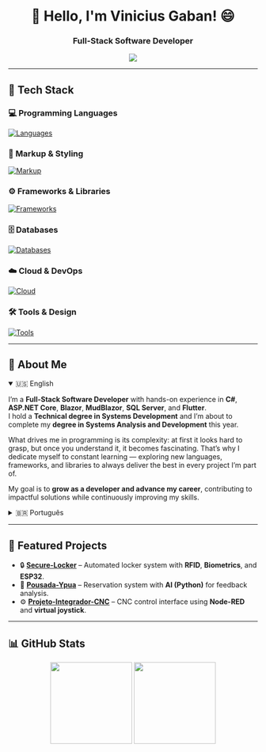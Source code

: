 <h1 align="center">👋 Hello, I'm Vinicius Gaban! 😄</h1>
<h3 align="center">Full-Stack Software Developer</h3>

<p align="center">
  <a href="https://www.linkedin.com/in/vinicius-gaban/" target="_blank">
    <img src="https://skillicons.dev/icons?i=linkedin" />
  </a>
</p>

---

## 🚀 Tech Stack  

### 💻 Programming Languages  
[![Languages](https://skillicons.dev/icons?i=cs,java,dart,js,cpp)](https://skillicons.dev)

### 🎨 Markup & Styling  
[![Markup](https://skillicons.dev/icons?i=html,css,bootstrap)](https://skillicons.dev)

### ⚙️ Frameworks & Libraries  
[![Frameworks](https://skillicons.dev/icons?i=dotnet,blazor,flutter,react,spring)](https://skillicons.dev)

### 🗄️ Databases  
[![Databases](https://skillicons.dev/icons?i=sqlserver,mysql,sqlite)](https://skillicons.dev)

### ☁️ Cloud & DevOps  
[![Cloud](https://skillicons.dev/icons?i=azure,docker)](https://skillicons.dev)

### 🛠️ Tools & Design  
[![Tools](https://skillicons.dev/icons?i=visualstudio,vscode,git,figma)](https://skillicons.dev)

---

## 📌 About Me  

<details open>
  <summary>🇺🇸 English</summary>

I’m a **Full-Stack Software Developer** with hands-on experience in **C#**, **ASP.NET Core**, **Blazor**, **MudBlazor**, **SQL Server**, and **Flutter**.  
I hold a **Technical degree in Systems Development** and I’m about to complete my **degree in Systems Analysis and Development** this year.  

What drives me in programming is its complexity: at first it looks hard to grasp, but once you understand it, it becomes fascinating. That’s why I dedicate myself to constant learning — exploring new languages, frameworks, and libraries to always deliver the best in every project I’m part of.  

My goal is to **grow as a developer and advance my career**, contributing to impactful solutions while continuously improving my skills.  

</details>

<details>
  <summary>🇧🇷 Português</summary>

Sou **Desenvolvedor de Sistemas Full-Stack**, com experiência prática em **C#**, **ASP.NET Core**, **Blazor**, **MudBlazor**, **SQL Server** e **Flutter**.  
Tenho formação em **Técnico de Desenvolvimento de Sistemas** e estou concluindo este ano a graduação em **Análise e Desenvolvimento de Sistemas**.  

O que me motiva na programação é justamente a sua complexidade: no início parece difícil, mas quando você entende, torna-se algo fascinante. Por isso, me dedico constantemente aos estudos — explorando novas linguagens, frameworks e bibliotecas para sempre entregar o melhor em cada projeto do qual faço parte.  

Meu objetivo é **crescer como desenvolvedor e na minha carreira**, contribuindo com soluções de impacto e evoluindo continuamente minhas habilidades.  

</details>

---

## 💼 Featured Projects  

- 🔒 [**Secure-Locker**](https://github.com/Gaban03/Secure-Locker) – Automated locker system with **RFID**, **Biometrics**, and **ESP32**.  
- 🏨 [**Pousada-Ypua**](https://github.com/SENAISP-Unid601-Projetos/PousadaYpua) – Reservation system with **AI (Python)** for feedback analysis.  
- ⚙️ [**Projeto-Integrador-CNC**](https://github.com/Gaban03/Projeto-Integrador-CNC) – CNC control interface using **Node-RED** and **virtual joystick**.  

---

## 📊 GitHub Stats  
<p align="center">
  <img src="https://github-readme-stats.vercel.app/api?username=Gaban03&show_icons=true&theme=dark" height="165" />
  <img src="https://github-readme-stats.vercel.app/api/top-langs/?username=Gaban03&layout=compact&theme=dark" height="165" />
</p>
